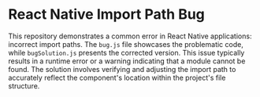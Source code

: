 # React Native Import Path Bug

This repository demonstrates a common error in React Native applications: incorrect import paths.  The `bug.js` file showcases the problematic code, while `bugSolution.js` presents the corrected version. This issue typically results in a runtime error or a warning indicating that a module cannot be found.  The solution involves verifying and adjusting the import path to accurately reflect the component's location within the project's file structure.
